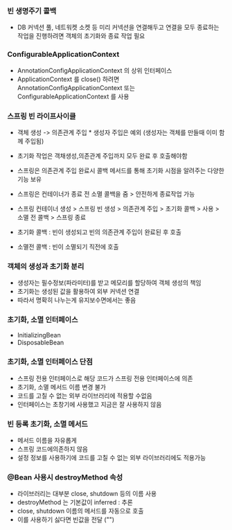 ### 빈 생명주기 콜백

- DB 커넥션 풀, 네트워켓 소켓 등 미리 커넥션을 연결해두고 연결을 모두 종료하는 작업을 진행하려면 객체의 초기화와 종료 작업 필요

### ConfigurableApplicationContext

- AnnotationConfigApplicationContext 의 상위 인터페이스
- ApplicationContext 를 close() 하려면 AnnotationConfigApplicationContext 또는 ConfigurableApplicationContext 를 사용

### 스프링 빈 라이프사이클

- 객체 생성 -> 의존관계 주입 * 생성자 주입은 예외 (생성자는 객체를 만들때 이미 함께 주입됨)
- 초기화 작업은 객채생성,의존관계 주입까지 모두 완료 후 호출해야함
- 스프링은 의존관계 주입 완료시 콜백 메서드를 통해 초기화 시점을 알려주는 다양한 기능 보유
- 스프링은 컨테이너가 종료 전 소멸 콜백을 줌 > 안전하게 종료작업 가능

- 스프링 컨테이너 생성 > 스프링 빈 생성 > 의존관계 주입 > 초기화 콜백 > 사용 > 소멸 전 콜백 > 스프링 종료

- 초기화 콜백 : 빈이 생성되고 빈의 의존관계 주입이 완료된 후 호출
- 소멸전 콜백 : 빈이 소멸되기 직전에 호출

### 객체의 생성과 초기화 분리

- 생성자는 필수정보(파라미터)를 받고 메모리를 할당하여 객체 생성의 책임
- 초기화는 생성된 값을 활용하여 외부 커넥션 연결
- 따라서 명확히 나누는게 유지보수면에서는 좋음

### 초기화, 소멸 인터페이스

- InitializingBean
- DisposableBean

### 초기화, 소멸 인터페이스 단점

- 스프링 전용 인터페이스로 해당 코드가 스프링 전용 인터페이스에 의존
- 초기화, 소멸 메서드 이름 변경 불가
- 코드를 고칠 수 없는 외부 라이브러리에 적용할 수없음
- 인터페이스는 초창기에 사용했고 지금은 잘 사용하지 않음

### 빈 등록 초기화, 소멸 메서드

- 메서드 이름을 자유롭게
- 스프링 코드에의존하지 않음
- 설정 정보를 사용하기에 코드를 고칠 수 없는 외부 라이브러리에도 적용가능

### @Bean 사용시 destroyMethod 속성

- 라이브러리는 대부분 close, shutdown 등의 이름 사용
- destroyMethod 는 기본값이 inferred : 추론
- close, shutdown 이름의 메서드를 자동으로 호출
- 이를 사용하기 싫다면 빈값을 전달 ("")